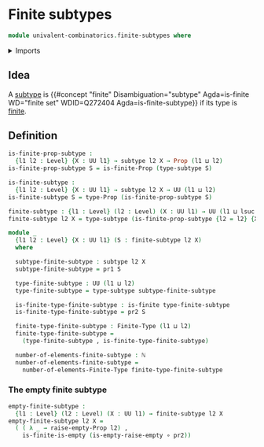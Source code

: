 # Finite subtypes

```agda
module univalent-combinatorics.finite-subtypes where
```

<details><summary>Imports</summary>

```agda
open import elementary-number-theory.natural-numbers

open import foundation.dependent-pair-types
open import foundation.empty-types
open import foundation.function-types
open import foundation.propositions
open import foundation.subtypes
open import foundation.universe-levels

open import univalent-combinatorics.finite-types
```

</details>

## Idea

A [subtype](foundation.subtypes.md) is
{{#concept "finite" Disambiguation="subtype" Agda=is-finite WD="finite set" WDID=Q272404 Agda=is-finite-subtype}}
if its type is [finite](univalent-combinatorics.finite-types.md).

## Definition

```agda
is-finite-prop-subtype :
  {l1 l2 : Level} {X : UU l1} → subtype l2 X → Prop (l1 ⊔ l2)
is-finite-prop-subtype S = is-finite-Prop (type-subtype S)

is-finite-subtype :
  {l1 l2 : Level} {X : UU l1} → subtype l2 X → UU (l1 ⊔ l2)
is-finite-subtype S = type-Prop (is-finite-prop-subtype S)

finite-subtype : {l1 : Level} (l2 : Level) (X : UU l1) → UU (l1 ⊔ lsuc l2)
finite-subtype l2 X = type-subtype (is-finite-prop-subtype {l2 = l2} {X = X})

module _
  {l1 l2 : Level} {X : UU l1} (S : finite-subtype l2 X)
  where

  subtype-finite-subtype : subtype l2 X
  subtype-finite-subtype = pr1 S

  type-finite-subtype : UU (l1 ⊔ l2)
  type-finite-subtype = type-subtype subtype-finite-subtype

  is-finite-type-finite-subtype : is-finite type-finite-subtype
  is-finite-type-finite-subtype = pr2 S

  finite-type-finite-subtype : Finite-Type (l1 ⊔ l2)
  finite-type-finite-subtype =
    (type-finite-subtype , is-finite-type-finite-subtype)

  number-of-elements-finite-subtype : ℕ
  number-of-elements-finite-subtype =
    number-of-elements-Finite-Type finite-type-finite-subtype
```

### The empty finite subtype

```agda
empty-finite-subtype :
  {l1 : Level} (l2 : Level) (X : UU l1) → finite-subtype l2 X
empty-finite-subtype l2 X =
  ( ( λ _ → raise-empty-Prop l2) ,
    is-finite-is-empty (is-empty-raise-empty ∘ pr2))
```
